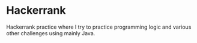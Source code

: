 # Hackerrank
Hackerrank practice where I try to practice programming logic and various other challenges using mainly Java.
